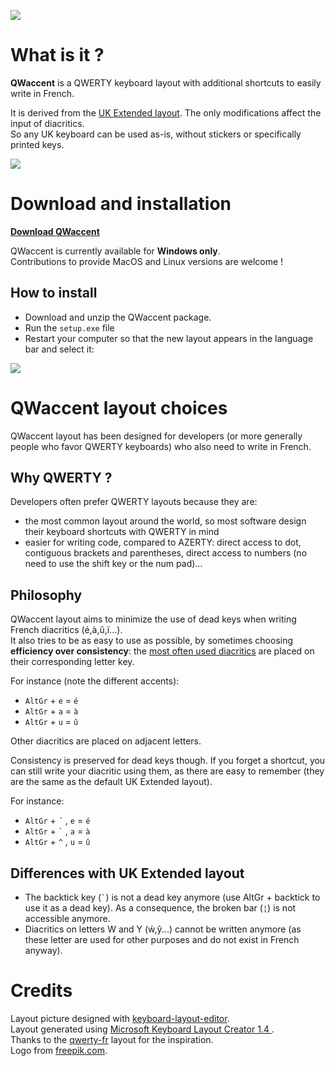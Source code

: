 ![](https://raw.githubusercontent.com/vaemendis/qwaccent/master/images/qwaccent-logo.png)

# What is it ?
**QWaccent** is a QWERTY keyboard layout with additional shortcuts to easily write in French.

It is derived from the [UK Extended layout](https://en.wikipedia.org/wiki/QWERTY#United_Kingdom_(Extended)_Layout). The only modifications affect the input of diacritics.  
So any UK keyboard can be used as-is, without stickers or specifically printed keys.

![](https://raw.githubusercontent.com/vaemendis/qwaccent/master/images/qwaccent-layout.png)

# Download and installation

[**Download QWaccent**](https://github.com/vaemendis/qwaccent/releases/download/v1.0/qwaccent-1.0.zip)

QWaccent is currently available for **Windows only**.  
Contributions to provide MacOS and Linux versions are welcome !

## How to install

- Download and unzip the QWaccent package.
- Run the `setup.exe` file
- Restart your computer so that the new layout appears in the language bar and select it:

![](https://raw.githubusercontent.com/vaemendis/qwaccent/master/images/language-bar.png)

# QWaccent layout choices

QWaccent layout has been designed for developers (or more generally people who favor QWERTY keyboards) who also need to write in French.

## Why QWERTY ?

Developers often prefer QWERTY layouts because they are:

- the most common layout around the world, so most software design their keyboard shortcuts with QWERTY in mind
- easier for writing code, compared to AZERTY: direct access to dot, contiguous brackets and parentheses, direct access to numbers (no need to use the shift key or the num pad)...

## Philosophy

QWaccent layout aims to minimize the use of dead keys when writing French diacritics (é,à,û,ï...).   
It also tries to be as easy to use as possible, by sometimes choosing **efficiency over consistency**: the [most often used diacritics](https://fr.wikipedia.org/wiki/Fr%C3%A9quence_d%27apparition_des_lettres_en_fran%C3%A7ais) are placed on their corresponding letter key.  

For instance (note the different accents):  
- `AltGr` + `e` = `é`
- `AltGr` + `a` = `à`
- `AltGr` + `u` = `û`

Other diacritics are placed on adjacent letters.

Consistency is preserved for dead keys though. If you forget a shortcut, you can still write your diacritic using them, as there are easy to remember (they are the same as the default UK Extended layout).

For instance:
- `AltGr` + `` ´ `` , `e` = `é`
- `AltGr` + `` ` `` , `a` = `à`
- `AltGr` + `` ^ `` , `u` = `û`

## Differences with UK Extended layout

- The  backtick key (`` ` ``) is not a dead key anymore (use AltGr + backtick to use it as a dead key). As a consequence, the broken bar (`¦`) is not accessible anymore.
- Diacritics on letters W and Y (ẃ,ŷ...) cannot be written anymore (as these letter are used for other purposes and do not exist in French anyway).

# Credits

Layout picture designed with [keyboard-layout-editor](http://www.keyboard-layout-editor.com/).  
Layout generated using [Microsoft Keyboard Layout Creator 1.4 ](https://www.microsoft.com/en-us/download/details.aspx?id=22339).  
Thanks to the [qwerty-fr](http://marin.jb.free.fr/qwerty-fr/) layout for the inspiration.  
Logo from [freepik.com](http://freepik.com).
